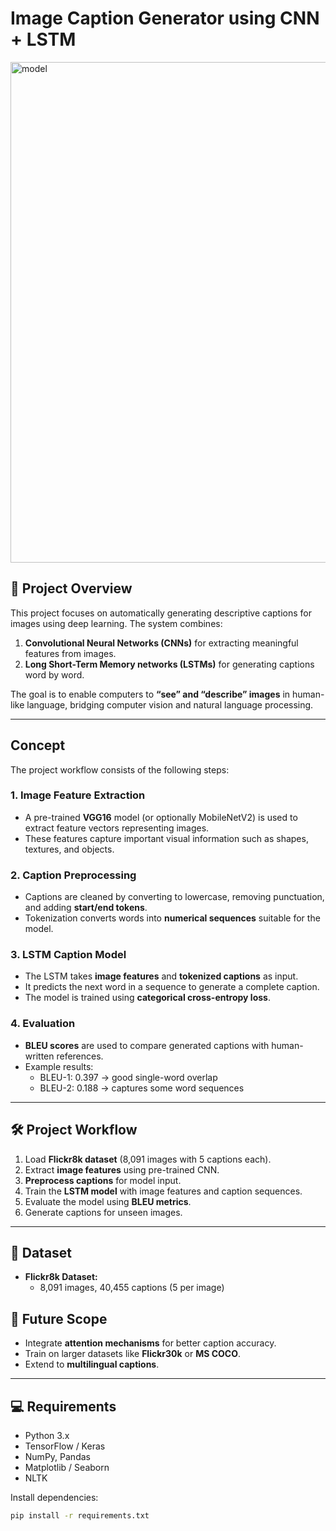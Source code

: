 # Image Caption Generator using CNN + LSTM

<img width="1695" height="801" alt="model" src="https://github.com/user-attachments/assets/bd77ec7b-7795-4d18-8b20-b2573ed9fe7c" />


## 📖 Project Overview

This project focuses on automatically generating descriptive captions for images using deep learning. The system combines:

1. **Convolutional Neural Networks (CNNs)** for extracting meaningful features from images.  
2. **Long Short-Term Memory networks (LSTMs)** for generating captions word by word.  

The goal is to enable computers to **“see” and “describe” images** in human-like language, bridging computer vision and natural language processing.

---

## Concept

The project workflow consists of the following steps:

### 1. Image Feature Extraction

- A pre-trained **VGG16** model (or optionally MobileNetV2) is used to extract feature vectors representing images.  
- These features capture important visual information such as shapes, textures, and objects.

### 2. Caption Preprocessing

- Captions are cleaned by converting to lowercase, removing punctuation, and adding **start/end tokens**.  
- Tokenization converts words into **numerical sequences** suitable for the model.

### 3. LSTM Caption Model

- The LSTM takes **image features** and **tokenized captions** as input.  
- It predicts the next word in a sequence to generate a complete caption.  
- The model is trained using **categorical cross-entropy loss**.

### 4. Evaluation

- **BLEU scores** are used to compare generated captions with human-written references.  
- Example results:  
  - BLEU-1: 0.397 → good single-word overlap  
  - BLEU-2: 0.188 → captures some word sequences  

---

## 🛠️ Project Workflow

1. Load **Flickr8k dataset** (8,091 images with 5 captions each).  
2. Extract **image features** using pre-trained CNN.  
3. **Preprocess captions** for model input.  
4. Train the **LSTM model** with image features and caption sequences.  
5. Evaluate the model using **BLEU metrics**.  
6. Generate captions for unseen images.  

---

## 📂 Dataset

- **Flickr8k Dataset:**  
  - 8,091 images, 40,455 captions (5 per image)  
  

## 🔮 Future Scope

- Integrate **attention mechanisms** for better caption accuracy.  
- Train on larger datasets like **Flickr30k** or **MS COCO**.  
- Extend to **multilingual captions**.  

---

## 💻 Requirements

- Python 3.x  
- TensorFlow / Keras  
- NumPy, Pandas  
- Matplotlib / Seaborn  
- NLTK  

Install dependencies:

```bash
pip install -r requirements.txt
